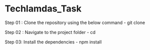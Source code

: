 # Techlamdas_Task

Step 01 : Clone the repository using the below command
    - git clone <repository link>

Step 02 : Navigate to the project folder
    - cd <project folder>

Step 03: Install the dependencies
    - npm install
